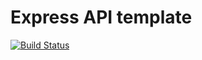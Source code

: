 # Express API template

[![Build Status](https://travis-ci.org/kawilliams8/Pandemic-API.svg?branch=master)](https://travis-ci.org/kawilliams8/Pandemic-API)